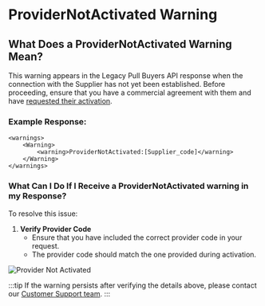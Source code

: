 ﻿---
sidebar_position: 18
---

# ProviderNotActivated Warning

## What Does a ProviderNotActivated Warning Mean?
This warning appears in the Legacy Pull Buyers API response when the connection with the Supplier has not yet been established. Before proceeding, ensure that you have a commercial agreement with them and have [requested their activation](/kb/web-features/connections/my-connections/guick-guide-to-auto-activations).

### Example Response:
```
<warnings>
    <Warning>
        <warning>ProviderNotActivated:[Supplier_code]</warning>
    </Warning>
</warnings>
```

### What Can I Do If I Receive a ProviderNotActivated warning in my Response?
To resolve this issue:
1. **Verify Provider Code**
   - Ensure that you have included the correct provider code in your request.
   - The provider code should match the one provided during activation.

![Provider Not Activated](https://storage.travelgate.com/kbase/provided_not_actived.jpg)

:::tip
If the warning persists after verifying the details above, please contact our [Customer Support team](https://app.travelgate.com/support).
:::
